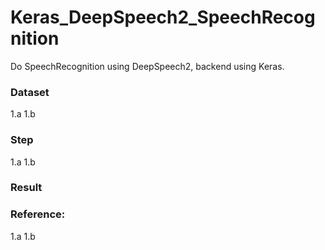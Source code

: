 # Keras_DeepSpeech2_SpeechRecognition
Do SpeechRecognition using DeepSpeech2,  backend using Keras.


### Dataset
1.a
1.b


### Step
1.a
1.b

### Result


### Reference:
1.a
1.b


